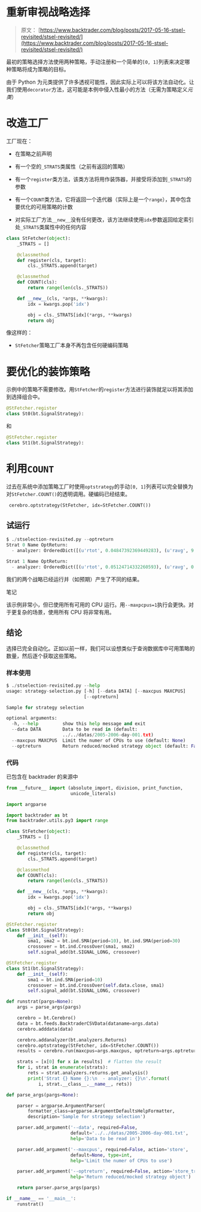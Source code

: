 # 重新审视战略选择

> 原文： [https://www.backtrader.com/blog/posts/2017-05-16-stsel-revisited/stsel-revisited/](https://www.backtrader.com/blog/posts/2017-05-16-stsel-revisited/stsel-revisited/)

最初的策略选择方法使用两种策略，手动注册和一个简单的`[0, 1]`列表来决定哪种策略将成为策略的目标。

由于 Python 为元类提供了许多透视可能性，因此实际上可以将该方法自动化。让我们使用`decorator`方法，这可能是本例中侵入性最小的方法（无需为策略定义*元类*）

# 改造工厂

工厂现在：

*   在策略之前声明

*   有一个空的`_STRATS`类属性（之前有返回的策略）

*   有一个`register`类方法，该类方法将用作装饰器，并接受将添加到`_STRATS`的参数

*   有一个`COUNT`类方法，它将返回一个迭代器（实际上是一个`range`），其中包含要优化的可用策略的计数

*   对实际工厂方法`__new__`没有任何更改，该方法继续使用`idx`参数返回给定索引处`_STRATS`类属性中的任何内容

```py
class StFetcher(object):
    _STRATS = []

    @classmethod
    def register(cls, target):
        cls._STRATS.append(target)

    @classmethod
    def COUNT(cls):
        return range(len(cls._STRATS))

    def __new__(cls, *args, **kwargs):
        idx = kwargs.pop('idx')

        obj = cls._STRATS[idx](*args, **kwargs)
        return obj 
```

像这样的：

*   `StFetcher`策略工厂本身不再包含任何硬编码策略

# 要优化的装饰策略

示例中的策略不需要修改。用`StFetcher`的`register`方法进行装饰就足以将其添加到选择组合中。

```py
@StFetcher.register
class St0(bt.SignalStrategy): 
```

和

```py
@StFetcher.register
class St1(bt.SignalStrategy): 
```

# 利用`COUNT`

过去在系统中添加策略工厂时使用`optstrategy`的手动`[0, 1]`列表可以完全替换为对`StFetcher.COUNT()`的透明调用。硬编码已经结束。

```py
 cerebro.optstrategy(StFetcher, idx=StFetcher.COUNT()) 
```

## 试运行

```py
$ ./stselection-revisited.py --optreturn
Strat 0 Name OptReturn:
  - analyzer: OrderedDict([(u'rtot', 0.04847392369449283), (u'ravg', 9.467563221580632e-05), (u'rnorm', 0.02414514457151587), (u'rnorm100', 2.414514457151587)])

Strat 1 Name OptReturn:
  - analyzer: OrderedDict([(u'rtot', 0.05124714332260593), (u'ravg', 0.00010009207680196471), (u'rnorm', 0.025543999840699633), (u'rnorm100', 2.5543999840699634)]) 
```

我们的两个战略已经运行并（如预期）产生了不同的结果。

笔记

该示例非常小，但已使用所有可用的 CPU 运行。用`--maxpcpus=1`执行会更快。对于更复杂的场景，使用所有 CPU 将非常有用。

## 结论

选择已完全自动化。正如以前一样，我们可以设想类似于查询数据库中可用策略的数量，然后逐个获取这些策略。

### 样本使用

```py
$ ./stselection-revisited.py --help
usage: strategy-selection.py [-h] [--data DATA] [--maxcpus MAXCPUS]
                             [--optreturn]

Sample for strategy selection

optional arguments:
  -h, --help         show this help message and exit
  --data DATA        Data to be read in (default:
                     ../../datas/2005-2006-day-001.txt)
  --maxcpus MAXCPUS  Limit the numer of CPUs to use (default: None)
  --optreturn        Return reduced/mocked strategy object (default: False) 
```

### 代码

已包含在 backtrader 的来源中

```py
from __future__ import (absolute_import, division, print_function,
                        unicode_literals)

import argparse

import backtrader as bt
from backtrader.utils.py3 import range

class StFetcher(object):
    _STRATS = []

    @classmethod
    def register(cls, target):
        cls._STRATS.append(target)

    @classmethod
    def COUNT(cls):
        return range(len(cls._STRATS))

    def __new__(cls, *args, **kwargs):
        idx = kwargs.pop('idx')

        obj = cls._STRATS[idx](*args, **kwargs)
        return obj

@StFetcher.register
class St0(bt.SignalStrategy):
    def __init__(self):
        sma1, sma2 = bt.ind.SMA(period=10), bt.ind.SMA(period=30)
        crossover = bt.ind.CrossOver(sma1, sma2)
        self.signal_add(bt.SIGNAL_LONG, crossover)

@StFetcher.register
class St1(bt.SignalStrategy):
    def __init__(self):
        sma1 = bt.ind.SMA(period=10)
        crossover = bt.ind.CrossOver(self.data.close, sma1)
        self.signal_add(bt.SIGNAL_LONG, crossover)

def runstrat(pargs=None):
    args = parse_args(pargs)

    cerebro = bt.Cerebro()
    data = bt.feeds.BacktraderCSVData(dataname=args.data)
    cerebro.adddata(data)

    cerebro.addanalyzer(bt.analyzers.Returns)
    cerebro.optstrategy(StFetcher, idx=StFetcher.COUNT())
    results = cerebro.run(maxcpus=args.maxcpus, optreturn=args.optreturn)

    strats = [x[0] for x in results]  # flatten the result
    for i, strat in enumerate(strats):
        rets = strat.analyzers.returns.get_analysis()
        print('Strat {} Name {}:\n  - analyzer: {}\n'.format(
            i, strat.__class__.__name__, rets))

def parse_args(pargs=None):

    parser = argparse.ArgumentParser(
        formatter_class=argparse.ArgumentDefaultsHelpFormatter,
        description='Sample for strategy selection')

    parser.add_argument('--data', required=False,
                        default='../../datas/2005-2006-day-001.txt',
                        help='Data to be read in')

    parser.add_argument('--maxcpus', required=False, action='store',
                        default=None, type=int,
                        help='Limit the numer of CPUs to use')

    parser.add_argument('--optreturn', required=False, action='store_true',
                        help='Return reduced/mocked strategy object')

    return parser.parse_args(pargs)

if __name__ == '__main__':
    runstrat() 
```